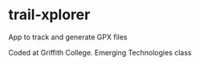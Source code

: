 # trail-xplorer
App to track and generate GPX files

Coded at Griffith College. Emerging Technologies class
